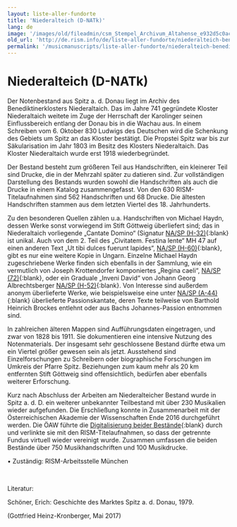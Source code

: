 ```yaml
---
layout: liste-aller-fundorte
title: 'Niederalteich (D-NATk)'
lang: de
image: '/images/old/fileadmin/csm_Stempel_Archivum_Altahense_e932d5c0ac.jpg'
old_url: 'http://de.rism.info/de/liste-aller-fundorte/niederalteich-benediktinerabtei-st-mauritius.html'
permalink: '/musicmanuscripts/liste-aller-fundorte/niederalteich-benediktinerabtei-st-mauritius.html'
---
```



# Niederalteich (D-NATk)


Der Notenbestand aus Spitz a. d. Donau liegt im Archiv des Benediktinerklosters Niederaltaich. Das im Jahre 741 gegründete Kloster Niederaltaich weitete im Zuge der Herrschaft der Karolinger seinen Einflussbereich entlang der Donau bis in die Wachau aus. In einem Schreiben vom 6. Oktober 830 Ludwigs des Deutschen wird die Schenkung des Gebiets um Spitz an das Kloster bestätigt. Die Propstei Spitz war bis zur Säkularisation im Jahr 1803 im Besitz des Klosters Niederaltaich. Das Kloster Niederaltaich wurde erst 1918 wiederbegründet.

Der Bestand besteht zum größeren Teil aus Handschriften, ein kleinerer Teil sind Drucke, die in der Mehrzahl später zu datieren sind. Zur vollständigen Darstellung des Bestands wurden sowohl die Handschriften als auch die Drucke in einem Katalog zusammengefasst. Von den 630 RISM-Titelaufnahmen sind 562 Handschriften und 68 Drucke. Die ältesten Handschriften stammen aus dem letzten Viertel des 18. Jahrhunderts.

Zu den besonderen Quellen zählen u.a. Handschriften von Michael Haydn, dessen Werke sonst vorwiegend im Stift Göttweig überliefert sind; das in Niederaltaich vorliegende „Cantate Domino“ (Signatur [NA/SP (H-32)](https://opac.rism.info/search?View=rism&id=455039951 "Opens external link in new window"){:blank} ist unikal. Auch von dem 2. Teil des „Civitatem. Festina lente“ MH 47 auf einen anderen Text „Ut tibi dulces fuerunt lapides“, [NA/SP (H-60)](https://opac.rism.info/search?View=rism&id=455039981 "Opens external link in new window"){:blank}, gibt es nur eine weitere Kopie in Ungarn. Einzelne Michael Haydn zugeschriebene Werke finden sich ebenfalls in der Sammlung, wie ein vermutlich von Joseph Krottendorfer komponiertes „Regina caeli“, [NA/SP (72)](https://opac.rism.info/search?View=rism&id=455039995 "Opens external link in new window"){:blank}, oder ein Graduale „Inveni David“ von Johann Georg Albrechtsberger [NA/SP (H-52)](https://opac.rism.info/search?View=rism&id=455039973 "Opens external link in new window"){:blank}. Von Interesse sind außerdem anonym überlieferte Werke, wie beispielsweise eine unter [NA/SP (A-44)](https://opac.rism.info/search?View=rism&id=455039755 "Opens external link in new window"){:blank} überlieferte Passionskantate, deren Texte teilweise von Barthold Heinrich Brockes entlehnt oder aus Bachs Johannes-Passion entnommen sind.

In zahlreichen älteren Mappen sind Aufführungsdaten eingetragen, und zwar von 1828 bis 1911. Sie dokumentieren eine intensive Nutzung des Notenmaterials. Der insgesamt sehr geschlossene Bestand dürfte etwa um ein Viertel größer gewesen sein als jetzt. Ausstehend sind Einzelforschungen zu Schreibern oder biographische Forschungen im Umkreis der Pfarre Spitz. Beziehungen zum kaum mehr als 20 km entfernten Stift Göttweig sind offensichtlich, bedürfen aber ebenfalls weiterer Erforschung.

Kurz nach Abschluss der Arbeiten am Niederalteicher Bestand wurde in Spitz a. d. D. ein weiterer unbekannter Teilbestand mit über 230 Musikalien wieder aufgefunden. Die Erschließung konnte in Zusammenarbeit mit der Österreichischen Akademie der Wissenschaften Ende 2016 durchgeführt werden. Die ÖAW führte die [Digitalisierung beider Bestände](https://www.oeaw.ac.at/acdh/research/musicology/research/project-archive/musikarchiv-spitz "Opens external link in new window"){:blank} durch und verlinkte sie mit den RISM-Titelaufnahmen, so dass der getrennte Fundus virtuell wieder vereinigt wurde. Zusammen umfassen die beiden Bestände über 750 Musikhandschriften und 100 Musikdrucke.

• Zuständig: RISM-Arbeitsstelle München

&nbsp;

Literatur:

Schöner, Erich: Geschichte des Marktes Spitz a. d. Donau, 1979. 

(Gottfried Heinz-Kronberger, Mai 2017)

